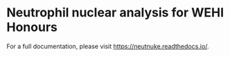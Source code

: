 # Neutrophil nuclear analysis for WEHI Honours
For a full documentation, please visit https://neutnuke.readthedocs.io/.